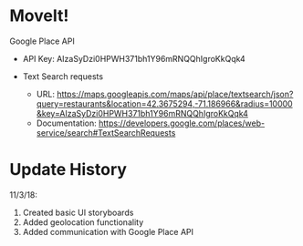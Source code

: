 # MoveIt!



Google Place API

- API Key: AIzaSyDzi0HPWH371bh1Y96mRNQQhIgroKkQqk4

- Text Search requests
  - URL: https://maps.googleapis.com/maps/api/place/textsearch/json?query=restaurants&location=42.3675294,-71.186966&radius=10000&key=AIzaSyDzi0HPWH371bh1Y96mRNQQhIgroKkQqk4
  - Documentation: https://developers.google.com/places/web-service/search#TextSearchRequests

##
# Update History

11/3/18:
1. Created basic UI storyboards
2. Added geolocation functionality
3. Added communication with Google Place API